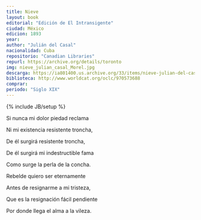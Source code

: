 ```yaml
---
title: Nieve
layout: book
editorial: "Edición de El Intransigente"
ciudad: México
edicion: 1893
year: 
author: "Julián del Casal"
nacionalidad: Cuba
repositorio: "Canadian Libraries"
repurl: https://archive.org/details/toronto
img: nieve_julian_casal_Morel.jpg
descarga: https://ia801400.us.archive.org/33/items/nieve-julian-del-casal/Nieve%20-%20Julian%20del%20Casal.pdf
biblioteca: http://www.worldcat.org/oclc/970573688
comprar: 
periodo: "Siglo XIX"
---
```

{% include JB/setup %}

Si nunca mi dolor piedad reclama
 
Ni mi existencia resistente troncha,
 
De él surgirá resistente troncha,
 
De él surgirá mi indestructible fama
 
Como surge la perla de la concha.
 

 
Rebelde quiero ser eternamente
 
Antes de resignarme a mi tristeza,
 
Que es la resignación fácil pendiente
 
Por donde llega el alma a la vileza.
